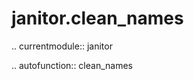 ﻿janitor.clean\_names
====================

.. currentmodule:: janitor

.. autofunction:: clean_names
